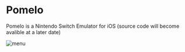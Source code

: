 # Pomelo
Pomelo is a Nintendo Switch Emulator for iOS (source code will become avalible at a later date)

![menu](https://github.com/stossy11/Pomelo/blob/main/images/IMG_081EF53F67C9-1.jpeg)
